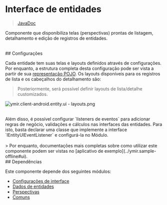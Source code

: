 # Interface de entidades
> [JavaDoc](https://zalemsoftware.github.io/Ymir/ymir.client-android.entity.ui)

Componente que disponibiliza telas (perspectivas) prontas de listagem, detalhamento e edição de registros de entidades.

<br>
## Configurações

Cada entidade tem suas telas e layouts definidos através de configurações. Por enquanto, a estrutura completa desta configuração pode ser vista a partir de sua [representação POJO](https://zalemsoftware.github.io/Ymir/ymir.client-android.entity.ui.configuration/br/com/zalem/ymir/client/android/entity/ui/configuration/IEntityConfig.html).
Os layouts disponíveis para os registros de lista e os cabeçalhos do detalhamento são:

> Posteriormente, será possível definir layouts de lista/detalhe customizados.

![ymir.client-android.entity.ui - layouts.png](https://s22.postimg.org/6l98bwncx/ymir_client_android_entity_ui_layouts.png)

<br>
Além disso, é possível configurar `listeners de eventos` para adicionar regras de negócio, validações e cálculos nas interfaces das entidades. Para isto, basta declarar uma classe que implemente a interface `IEntityUIEventListener` e configurá-la no Módulo.<br>
<br>
> Por enquanto, documentações mais completas sobre como utilizar este componente podem ser vistas no [aplicativo de exemplo](../ymir.sample-offline#ui).

<br>
## Dependências

Este componente depende dos seguintes módulos:
* [Configurações de interface](ymir.client-android.entity.ui.configuration)
* [Dados de entidades](../ymir.client-android.entity.data)
* [Perspectivas](../ymir.client-android.perspective)
* [Comuns](../ymir.client-android.commons)
